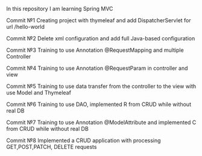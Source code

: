 In this repository I am learning Spring MVC

Commit №1 Creating project with thymeleaf and add DispatcherServlet for url /hello-world

Commit №2 Delete xml configuration and add full Java-based configuration

Commit №3 Training to use Annotation @RequestMapping and multiple Controller

Commit №4 Training to use Annotation @RequestParam in controller and view

Commit №5 Training to use data transfer from the controller to the view with use Model and Thymeleaf

Commit №6 Training to use DAO, implemented R from CRUD while without real DB

Commit №7 Training to use Annotation @ModelAttribute and implemented C from CRUD while without real DB

Commit №8 Implemented a CRUD application with processing GET,POST,PATCH, DELETE requests

